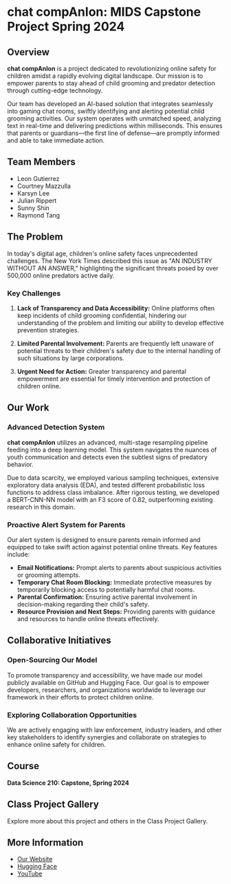 # chat compAnIon: MIDS Capstone Project Spring 2024

## Overview

**chat compAnIon** is a project dedicated to revolutionizing online safety for children amidst a rapidly evolving digital landscape. Our mission is to empower parents to stay ahead of child grooming and predator detection through cutting-edge technology.

Our team has developed an AI-based solution that integrates seamlessly into gaming chat rooms, swiftly identifying and alerting potential child grooming activities. Our system operates with unmatched speed, analyzing text in real-time and delivering predictions within milliseconds. This ensures that parents or guardians—the first line of defense—are promptly informed and able to take immediate action.

## Team Members

- Leon Gutierrez
- Courtney Mazzulla
- Karsyn Lee
- Julian Rippert
- Sunny Shin
- Raymond Tang

## The Problem

In today's digital age, children's online safety faces unprecedented challenges. The New York Times described this issue as "AN INDUSTRY WITHOUT AN ANSWER," highlighting the significant threats posed by over 500,000 online predators active daily.

### Key Challenges

1. **Lack of Transparency and Data Accessibility:** Online platforms often keep incidents of child grooming confidential, hindering our understanding of the problem and limiting our ability to develop effective prevention strategies.
  
2. **Limited Parental Involvement:** Parents are frequently left unaware of potential threats to their children's safety due to the internal handling of such situations by large corporations.

3. **Urgent Need for Action:** Greater transparency and parental empowerment are essential for timely intervention and protection of children online.

## Our Work

### Advanced Detection System

**chat compAnIon** utilizes an advanced, multi-stage resampling pipeline feeding into a deep learning model. This system navigates the nuances of youth communication and detects even the subtlest signs of predatory behavior.

Due to data scarcity, we employed various sampling techniques, extensive exploratory data analysis (EDA), and tested different probabilistic loss functions to address class imbalance. After rigorous testing, we developed a BERT-CNN-NN model with an F3 score of 0.82, outperforming existing research in this domain.

### Proactive Alert System for Parents

Our alert system is designed to ensure parents remain informed and equipped to take swift action against potential online threats. Key features include:

- **Email Notifications:** Prompt alerts to parents about suspicious activities or grooming attempts.
- **Temporary Chat Room Blocking:** Immediate protective measures by temporarily blocking access to potentially harmful chat rooms.
- **Parental Confirmation:** Ensuring active parental involvement in decision-making regarding their child's safety.
- **Resource Provision and Next Steps:** Providing parents with guidance and resources to handle online threats effectively.

## Collaborative Initiatives

### Open-Sourcing Our Model

To promote transparency and accessibility, we have made our model publicly available on GitHub and Hugging Face. Our goal is to empower developers, researchers, and organizations worldwide to leverage our framework in their efforts to protect children online.

### Exploring Collaboration Opportunities

We are actively engaging with law enforcement, industry leaders, and other key stakeholders to identify synergies and collaborate on strategies to enhance online safety for children.

## Course

**Data Science 210: Capstone, Spring 2024**

## Class Project Gallery

Explore more about this project and others in the Class Project Gallery.

## More Information

- [Our Website](https://cleemazzulla.github.io/chatcompAnIon/)
- [Hugging Face](https://huggingface.co/chatcompanion/compAnIonv1/tree/main)
- [YouTube](#)

